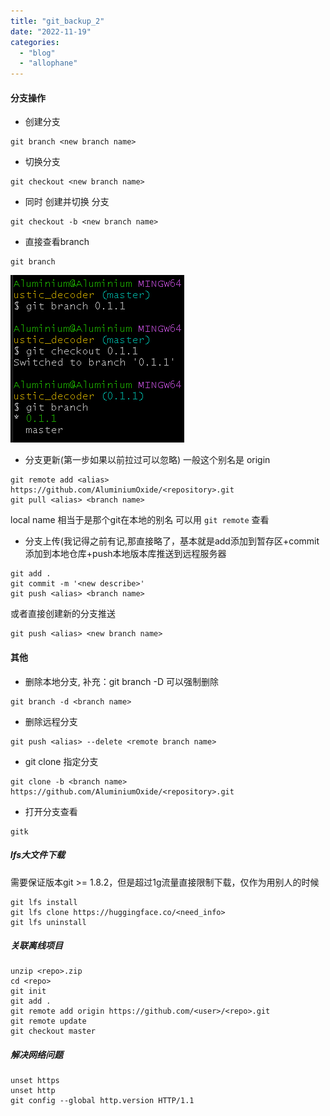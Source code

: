 ```yaml
---
title: "git_backup_2"
date: "2022-11-19"
categories: 
  - "blog"
  - "allophane"
---
```


#### 分支操作

- 创建分支

```
git branch <new branch name>
```

- 切换分支

```
git checkout <new branch name>
```

- 同时 创建并切换 分支

```
git checkout -b <new branch name> 
```

- 直接查看branch

```
git branch
```

![](images/image.png)

- 分支更新(第一步如果以前拉过可以忽略) 一般这个别名是 origin

```
git remote add <alias> https://github.com/AluminiumOxide/<repository>.git  
git pull <alias> <branch name>
```

local name 相当于是那个git在本地的别名 可以用 `git remote` 查看

- 分支上传(我记得之前有记,那直接略了，基本就是add添加到暂存区+commit添加到本地仓库+push本地版本库推送到远程服务器

```
git add .  
git commit -m '<new describe>'   
git push <alias> <branch name> 
```

或者直接创建新的分支推送

```
git push <alias> <new branch name> 
```

#### 其他

- 删除本地分支, 补充：git branch -D 可以强制删除

```
git branch -d <branch name>
```

- 删除远程分支

```
git push <alias> --delete <remote branch name>
```

- git clone 指定分支

```
git clone -b <branch name>  https://github.com/AluminiumOxide/<repository>.git
```

- 打开分支查看

```
gitk
```

##### lfs大文件下载

需要保证版本git >= 1.8.2，但是超过1g流量直接限制下载，仅作为用别人的时候

```
git lfs install
git lfs clone https://huggingface.co/<need_info>
git lfs uninstall
```

##### 关联离线项目

```
unzip <repo>.zip
cd <repo>
git init
git add .
git remote add origin https://github.com/<user>/<repo>.git
git remote update
git checkout master
```

##### 解决网络问题

```
unset https
unset http
git config --global http.version HTTP/1.1
```

